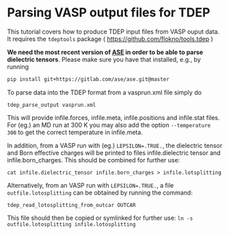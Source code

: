# Parsing VASP output files for TDEP

This tutorial covers how to produce TDEP input files from VASP ouput data. It requires the `tdeptools` package ( https://github.com/flokno/tools.tdep )

**We need the most recent version of [ASE](https://gitlab.com/ase/ase) in order to be able to parse dielectric tensors**. Please make sure you have that installed, e.g., by running

```bash
pip install git+https://gitlab.com/ase/ase.git@master
```

To parse data into the TDEP format from a vasprun.xml file simply do

`tdep_parse_output vasprun.xml`

This will provide infile.forces, infile.meta, infile.positions and  infile.stat files. For (eg.) an MD run at 300 K you may also add the option `--temperature 300` to get the correct temperature in infile.meta.

In addition, from a VASP run with (eg.) `LEPSILON=.TRUE.`, the dielectric tensor and Born effective charges will be printed to files infile.dielectric tensor and infile.born_charges. This should be combined for further use:  

`cat infile.dielectric_tensor infile.born_charges > infile.lotsplitting`

Alternatively, from an VASP run with `LEPSILON=.TRUE.`, a file `outfile.lotosplitting` can be obtained by running the command:

`tdep_read_lotosplitting_from_outcar OUTCAR`

This file should then be copied or symlinked for further use: `ln -s outfile.lotosplitting infile.lotosplitting`
